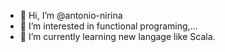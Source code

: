 - 👋 Hi, I’m @antonio-nirina
- 👀 I’m interested in functional programing,...
- 🌱 I’m currently learning new langage like Scala.

<!---
antonio-nirina/antonio-nirina is a ✨ special ✨ repository because its `README.md` (this file) appears on your GitHub profile.
You can click the Preview link to take a look at your changes.
--->
